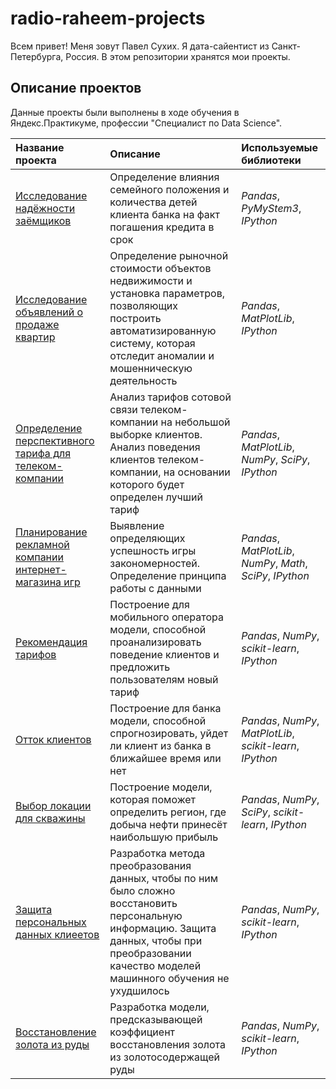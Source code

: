 # radio-raheem-projects

Всем привет! Меня зовут Павел Сухих. Я дата-сайентист из Санкт-Петербурга, Россия. В этом репозитории хранятся мои проекты.

## Описание проектов

Данные проекты были выполнены в ходе обучения в Яндекс.Практикуме, профессии "Специалист по Data Science".

| Название проекта | Описание | Используемые библиотеки | 
| :---------------------- | :---------------------- | :---------------------- |
| [Исследование надёжности заёмщиков](borrow_reliability_research) | Определение влияния семейного положения и количества детей клиента банка на факт погашения кредита в срок| *Pandas*, *PyMyStem3*, *IPython* |
| [Исследование объявлений о продаже квартир](appartment_sales_ads_research) | Определение рыночной стоимости объектов недвижимости и установка параметров, позволяющих построить автоматизированную систему, которая отследит аномалии и мошенническую деятельность| *Pandas*, *MatPlotLib*, *IPython* |
| [Определение перспективного тарифа для телеком-компании](perspective_plan_telecom_company) | Анализ тарифов сотовой связи телеком-компании на небольшой выборке клиентов. Анализ поведения клиентов телеком-компании, на основании которого будет определен лучший тариф| *Pandas*, *MatPlotLib*, *NumPy*, *SciPy*, *IPython* |
| [Планирование рекламной компании интернет-магазина игр](advertising_campaign_planning) | Выявление определяющих успешность игры закономерностей. Определение принципа работы с данными| *Pandas*, *MatPlotLib*, *NumPy*, *Math*, *SciPy*, *IPython* |
| [Рекомендация тарифов](plan_recommendation) | Построение для мобильного оператора модели, способной проанализировать поведение клиентов и предложить пользователям новый тариф| *Pandas*, *NumPy*, *scikit-learn*, *IPython* |
| [Отток клиентов](clients_churn) | Построение для банка модели, способной спрогнозировать, уйдет ли клиент из банка в ближайшее время или нет| *Pandas*, *NumPy*, *MatPlotLib*, *scikit-learn*, *IPython* |
| [Выбор локации для скважины](сhoosing_location_for_a_well) | Построение модели, которая поможет определить регион, где добыча нефти принесёт наибольшую прибыль| *Pandas*, *NumPy*, *SciPy*, *scikit-learn*, *IPython* |
| [Защита персональных данных клиеетов](protection_of_personal_information) | Разработка метода преобразования данных, чтобы по ним было сложно восстановить персональную информацию. Защита данных, чтобы при преобразовании качество моделей машинного обучения не ухудшилось| *Pandas*, *NumPy*, *scikit-learn*, *IPython* |
| [Восстановление золота из руды](recovery_of_gold_from_ore) | Разработка модели, предсказывающей коэффициент восстановления золота из золотосодержащей руды| *Pandas*, *NumPy*, *scikit-learn*, *IPython* |
